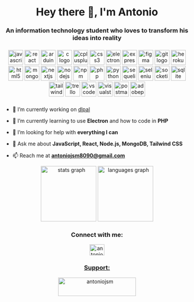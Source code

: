 <h1 align="center">Hey there 👋, I'm Antonio</h1>

###

<h3 align="center">An information technology student who loves to transform his ideas into reality</h3>

###

<div align="center">
  <img src="https://cdn.jsdelivr.net/gh/devicons/devicon/icons/javascript/javascript-original.svg" height="40" alt="javascript logo"  />
  <img src="https://cdn.jsdelivr.net/gh/devicons/devicon/icons/react/react-original.svg" height="40" alt="react logo"  />
  <img src="https://cdn.jsdelivr.net/gh/devicons/devicon/icons/arduino/arduino-original.svg" height="40" alt="arduino logo"  />
  <img src="https://cdn.jsdelivr.net/gh/devicons/devicon/icons/c/c-original.svg" height="40" alt="c logo"  />
  <img src="https://cdn.jsdelivr.net/gh/devicons/devicon/icons/cplusplus/cplusplus-original.svg" height="40" alt="cplusplus logo"  />
  <img src="https://cdn.jsdelivr.net/gh/devicons/devicon/icons/css3/css3-original.svg" height="40" alt="css3 logo"  />
  <img src="https://cdn.jsdelivr.net/gh/devicons/devicon/icons/electron/electron-original.svg" height="40" alt="electron logo"  />
  <img src="https://cdn.jsdelivr.net/gh/devicons/devicon/icons/express/express-original.svg" height="40" alt="express logo"  />
  <img src="https://cdn.jsdelivr.net/gh/devicons/devicon/icons/figma/figma-original.svg" height="40" alt="figma logo"  />
  <img src="https://cdn.jsdelivr.net/gh/devicons/devicon/icons/git/git-original.svg" height="40" alt="git logo"  />
  <img src="https://cdn.jsdelivr.net/gh/devicons/devicon/icons/heroku/heroku-original.svg" height="40" alt="heroku logo"  />
  <img src="https://cdn.jsdelivr.net/gh/devicons/devicon/icons/html5/html5-original.svg" height="40" alt="html5 logo"  />
  <img src="https://cdn.jsdelivr.net/gh/devicons/devicon/icons/mongodb/mongodb-original.svg" height="40" alt="mongodb logo"  />
  <img src="https://cdn.jsdelivr.net/gh/devicons/devicon/icons/nextjs/nextjs-original.svg" height="40" alt="nextjs logo"  />
  <img src="https://cdn.jsdelivr.net/gh/devicons/devicon/icons/nodejs/nodejs-original.svg" height="40" alt="nodejs logo"  />
  <img src="https://cdn.jsdelivr.net/gh/devicons/devicon/icons/npm/npm-original-wordmark.svg" height="40" alt="npm logo"  />
  <img src="https://cdn.jsdelivr.net/gh/devicons/devicon/icons/php/php-original.svg" height="40" alt="php logo"  />
  <img src="https://cdn.jsdelivr.net/gh/devicons/devicon/icons/python/python-original.svg" height="40" alt="python logo"  />
  <img src="https://cdn.jsdelivr.net/gh/devicons/devicon/icons/sequelize/sequelize-original.svg" height="40" alt="sequelize logo"  />
  <img src="https://cdn.jsdelivr.net/gh/devicons/devicon/icons/selenium/selenium-original.svg" height="40" alt="selenium logo"  />
  <img src="https://cdn.jsdelivr.net/gh/devicons/devicon/icons/socketio/socketio-original.svg" height="40" alt="socketio logo"  />
  <img src="https://cdn.jsdelivr.net/gh/devicons/devicon/icons/sqlite/sqlite-original.svg" height="40" alt="sqlite logo"  />
  <img src="https://cdn.simpleicons.org/tailwindcss/06B6D4" height="40" alt="tailwindcss logo"  />
  <img src="https://cdn.jsdelivr.net/gh/devicons/devicon/icons/trello/trello-plain.svg" height="40" alt="trello logo"  />
  <img src="https://cdn.jsdelivr.net/gh/devicons/devicon/icons/vscode/vscode-original.svg" height="40" alt="vscode logo"  />
  <img src="https://cdn.jsdelivr.net/gh/devicons/devicon/icons/visualstudio/visualstudio-plain.svg" height="40" alt="visualstudio logo"  />
  <img src="https://cdn.simpleicons.org/postman/FF6C37" height="40" alt="postman logo"  />
  <img src="https://skillicons.dev/icons?i=ps" height="40" alt="adobephotoshop logo"  />
</div>

###

- 🔭 I’m currently working on [dlpal](github.com/antoniojsanchezm/dlpal)

- 🌱 I’m currently learning to use **Electron** and how to code in **PHP**

- 🤝 I’m looking for help with **everything I can**

- 💬 Ask me about **JavaScript, React, Node.js, MongoDB, Tailwind CSS**

- 📫 Reach me at **antoniojsm8090@gmail.com**

<div align="center">
  <img src="https://github-readme-stats.vercel.app/api?username=antoniojsanchezm&hide_title=false&hide_rank=false&show_icons=true&include_all_commits=true&count_private=true&disable_animations=false&theme=dracula&locale=en&hide_border=false&order=1" height="150" alt="stats graph"  />
  <img src="https://github-readme-stats.vercel.app/api/top-langs?username=antoniojsanchezm&locale=en&hide_title=false&layout=compact&card_width=320&langs_count=5&theme=dracula&hide_border=false&order=2" height="150" alt="languages graph"  />
  <h3>Connect with me:</h3>
  <a href="https://linkedin.com/in/antoniojsanchezm" target="blank"><img src="https://raw.githubusercontent.com/rahuldkjain/github-profile-readme-generator/master/src/images/icons/Social/linked-in-alt.svg" alt="antoniojsanchezm" height="30" width="40" />
  <h3>Support:</h3>
  <a href="https://ko-fi.com/antoniojsm"> <img src="https://cdn.ko-fi.com/cdn/kofi3.png?v=3" height="50" width="210" alt="antoniojsm" />
</div>